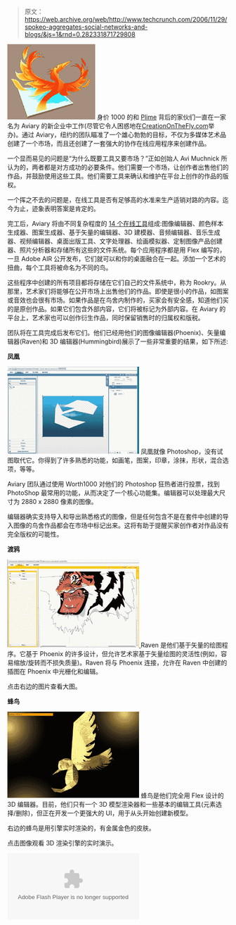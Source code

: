 # 

> 原文：<https://web.archive.org/web/http://www.techcrunch.com/2006/11/29/spokeo-aggregates-social-networks-and-blogs/&js=1&rnd=0.282331871729808>

[![aviary.png](img/93e6de3d0c19c949387a29e02023d744.png)](https://web.archive.org/web/20070715022342/http://creationonthefly.com/) 身价 1000 的和 [Plime](https://web.archive.org/web/20070715022342/http://plime.com/) 背后的家伙们一直在一家名为 Aviary 的新企业中工作(尽管它令人困惑地在[CreationOnTheFly.com](https://web.archive.org/web/20070715022342/http://creationonthefly.com/)举办)。通过 Aviary，纽约的团队瞄准了一个雄心勃勃的目标，不仅为多媒体艺术品创建了一个市场，而且还创建了一套强大的协作在线应用程序来创建作品。

一个显而易见的问题是“为什么既要工具又要市场？”正如创始人 Avi Muchnick 所认为的，两者都是对方成功的必要条件。他们需要一个市场，让创作者出售他们的作品，并鼓励使用这些工具。他们需要工具来确认和维护在平台上创作的作品的版权。

一个挥之不去的问题是，在线工具是否有足够高的水准来生产适销对路的内容。迄今为止，迹象表明答案是肯定的。

完工后，Aviary 将由不同复杂程度的 [14 个在线工具](https://web.archive.org/web/20070715022342/http://www.creationonthefly.com/tools)组成:图像编辑器、颜色样本生成器、图案生成器、基于矢量的编辑器、3D 建模器、音频编辑器、音乐生成器、视频编辑器、桌面出版工具、文字处理器、绘画模拟器、定制图像产品创建器、照片分析器和存储所有这些的文件系统。每个应用程序都是用 Flex 编写的，一旦 Adobe AIR 公开发布，它们就可以和你的桌面融合在一起。添加一个艺术的扭曲，每个工具将被命名为不同的鸟。

这些程序中创建的所有项目都将存储在它们自己的文件系统中，称为 Rookry。从那里，艺术家们将能够在公开市场上出售他们的作品。即使是很小的作品，如图案或音效也会很有市场。如果作品是在鸟舍内制作的，买家会有安全感，知道他们买的是原创作品。如果它们包含外部内容，它们将被标记为外部内容。在 Aviary 的平台上，艺术家也可以创作衍生作品，同时保留销售时的归属权和版税。

团队将在工具完成后发布它们。他们已经用他们的图像编辑器(Phoenix)、矢量编辑器(Raven)和 3D 编辑器(Hummingbird)展示了一些非常重要的结果，如下所述:

**凤凰**

[![phoenixsmall.png](img/467b3e38163028b7ea27075026fc570e.png)](https://web.archive.org/web/20070715022342/http://www.techcrunch.com/wp-content/phoenixbig.png) 凤凰就像 Photoshop，没有试图取代它。你得到了许多熟悉的功能，如画笔，图案，印章，涂抹，形状，混合选项，等等。

Aviary 团队通过使用 Worth1000 对他们的 Photoshop 狂热者进行投票，找到 PhotoShop 最常用的功能，从而决定了一个核心功能集。编辑器可以处理最大尺寸为 2880 x 2880 像素的图像。

编辑器确实支持导入和导出熟悉格式的图像，但是任何包含不是在套件中创建的导入图像的鸟舍作品都会在市场中标记出来。这将有助于提醒买家创作者对作品没有完全版权的可能性。

**渡鸦**

[![ravensmall.png](img/10fc430a080ee9a928908de7b6de9207.png) ](https://web.archive.org/web/20070715022342/http://www.techcrunch.com/wp-content/ravenbig.png) Raven 是他们基于矢量的绘图程序。它基于 Phoenix 的许多设计，但允许艺术家基于矢量绘图的灵活性(例如，容易缩放/旋转而不损失质量)。Raven 将与 Phoenix 连接，允许在 Raven 中创建的插图在 Phoenix 中光栅化和编辑。

点击右边的图片查看大图。

**蜂鸟**

[![hummingbirdsmall.png](img/ea8cd1d6143cc75a22833d99a8ee97fe.png)](https://web.archive.org/web/20070715022342/http://www.closier.nl/playground/colibri.html) 蜂鸟是他们完全用 Flex 设计的 3D 编辑器。目前，他们只有一个 3D 模型渲染器和一些基本的编辑工具(元素选择/删除)，但正在开发一个更强大的 UI，用于从头开始创建新模型。

右边的蜂鸟是用引擎实时渲染的，有金属金色的皮肤。

点击图像观看 3D 渲染引擎的实时演示。

<param name="movie" value="http://www.youtube.com/v/sJ2XaIjmJGk"> <param name="wmode" value="transparent"><embed src="https://web.archive.org/web/20070715022342oe_/http://www.youtube.com/v/sJ2XaIjmJGk" type="application/x-shockwave-flash" wmode="transparent">
